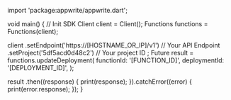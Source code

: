 import 'package:appwrite/appwrite.dart';

void main() { // Init SDK
  Client client = Client();
  Functions functions = Functions(client);

  client
    .setEndpoint('https://[HOSTNAME_OR_IP]/v1') // Your API Endpoint
    .setProject('5df5acd0d48c2') // Your project ID
  ;
  Future result = functions.updateDeployment(
    functionId: '[FUNCTION_ID]',
    deploymentId: '[DEPLOYMENT_ID]',
  );

  result
    .then((response) {
      print(response);
    }).catchError((error) {
      print(error.response);
  });
}
